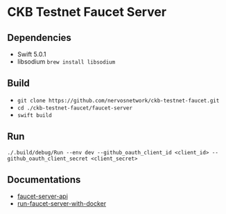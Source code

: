# CKB Testnet Faucet Server

## Dependencies

- Swift 5.0.1
- libsodium `brew install libsodium`

## Build

- `git clone https://github.com/nervosnetwork/ckb-testnet-faucet.git`
- `cd ./ckb-testnet-faucet/faucet-server`
- `swift build`

## Run

`./.build/debug/Run --env dev --github_oauth_client_id <client_id> --github_oauth_client_secret <client_secret>`

## Documentations

 - [faucet-server-api]()
 - [run-faucet-server-with-docker]()
